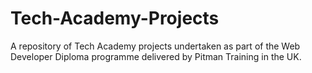 # Tech-Academy-Projects
A repository of Tech Academy projects undertaken as part of the Web Developer Diploma programme delivered by Pitman Training in the UK. 
